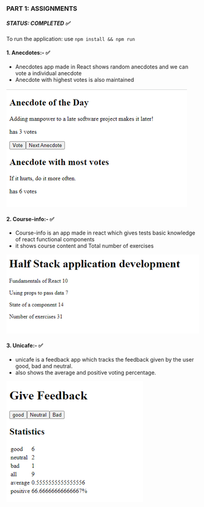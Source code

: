 ### PART 1: ASSIGNMENTS  
##### STATUS: COMPLETED ✅

To run the application: use ```npm install && npm run```

#### 1. Anecdotes:- ✅

- Anecdotes app made in React shows random anecdotes and we can vote a individual anecdote
- Anecdote with highest votes is also maintained

![Image for Anecdotes App made in react](./images/anecdotes.png)


#### 2. Course-info:- ✅

- Course-info is an app made in react which gives tests basic knowledge of react functional components
- it shows course content and Total number of exercises

![image for course-info app made in react](./images/courseinfo.png)


#### 3. Unicafe:- ✅

- unicafe is a feedback app which tracks the feedback given by the user good, bad and neutral.
- also shows the average and positive voting percentage.

![unicafe react app image](./images/unicafe-w.png)